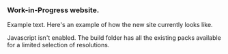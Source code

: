 ### Work-in-Progress website.
Example text. Here's an example of how the new site currently looks like.

<main>
    Javascript isn't enabled. The build folder has all the existing packs available for a limited selection of resolutions.
</main>
